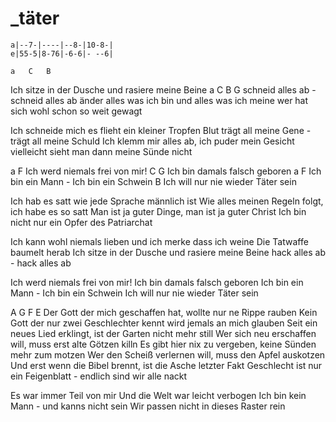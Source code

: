 # _täter

```
a|--7-|----|--8-|10-8-|
e|55-5|8-76|-6-6|- --6|
```

	a	C	B
Ich sitze in der Dusche und rasiere meine Beine
a	C	B	G
schneid alles ab - schneid alles ab
änder alles was ich bin und alles was ich meine
wer hat sich wohl schon so weit gewagt

Ich schneide mich es flieht ein kleiner Tropfen Blut
trägt all meine Gene - trägt all meine Schuld
Ich klemm mir alles ab, ich puder mein Gesicht
vielleicht sieht man dann meine Sünde nicht

a		F
Ich werd niemals frei von mir!
C		G
Ich bin damals falsch geboren
a		   F
Ich bin ein Mann - Ich bin ein Schwein
B
Ich will nur nie wieder Täter sein

Ich hab es satt wie jede Sprache männlich ist
Wie alles meinen Regeln folgt, ich habe es so satt
Man ist ja guter Dinge, man ist ja guter Christ
Ich bin nicht nur ein Opfer des Patriarchat

Ich kann wohl niemals lieben und ich merke dass ich weine
Die Tatwaffe baumelt herab
Ich sitze in der Dusche und rasiere meine Beine
hack alles ab - hack alles ab

Ich werd niemals frei von mir!
Ich bin damals falsch geboren
Ich bin ein Mann - Ich bin ein Schwein
Ich will nur nie wieder Täter sein

A       G       F       E
Der Gott der mich geschaffen hat, wollte nur ne Rippe rauben
Kein Gott der nur zwei Geschlechter kennt wird jemals an mich glauben
Seit ein neues Lied erklingt, ist der Garten nicht mehr still
Wer sich neu erschaffen will, muss erst alte Götzen killn
Es gibt hier nix zu vergeben, keine Sünden mehr zum motzen
Wer den Scheiß verlernen will, muss den Apfel auskotzen
Und erst wenn die Bibel brennt, ist die Asche letzter Fakt
Geschlecht ist nur ein Feigenblatt - endlich sind wir alle nackt

Es war immer Teil von mir
Und die Welt war leicht verbogen
Ich bin kein Mann - und kanns nicht sein
Wir passen nicht in dieses Raster rein
